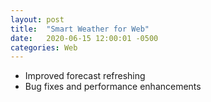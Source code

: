 ```yaml
---
layout: post
title:  "Smart Weather for Web"
date:   2020-06-15 12:00:01 -0500
categories: Web
---
```


- Improved forecast refreshing
- Bug fixes and performance enhancements
